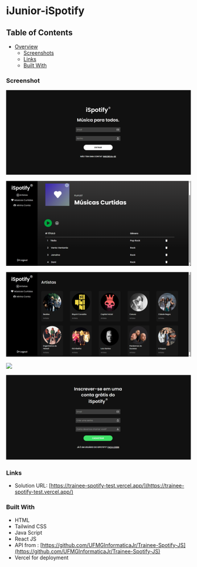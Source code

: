 # iJunior-iSpotify

## Table of Contents

- [Overview](#overview)
  - [Screenshots](#screenshots)
  - [Links](#links)
  - [Built With](#built-with)


### Screenshot

![](./trainee-spotify/front-end/src/assets/loginScreen.png)
<br>

![](./trainee-spotify/front-end/src/assets/likeScreen.png)
<br>

![](./trainee-spotify/front-end/src/assets/mainScreen.png)
<br>

![](./trainee-spotify/front-end/src/assets/myAccountScreen.png)
<br>

![](./trainee-spotify/front-end/src/assets/signupScreen.png)

### Links

- Solution URL: [https://trainee-spotify-test.vercel.app/](https://trainee-spotify-test.vercel.app/)

### Built With

- HTML
- Tailwind CSS
- Java Script
- React JS
- API from : [https://github.com/UFMGInformaticaJr/Trainee-Spotify-JS](https://github.com/UFMGInformaticaJr/Trainee-Spotify-JS)
- Vercel for deployment





<!-- ## Table of Contents
- How to run

### How to run
1. Clone this repo:
    ```bash
    git clone https://github.com/Riquelme3m/iJunior-Music-Player
    ```

2. Install api dependencies and start:
    ```bash
    cd trainee-spotify/api
    npm install
    npm start
    ```

3. Open another terminal, install front-end dependencies and start:
   ```bash
    cd trainee-spotify/front-end
    npm install
    npm run dev
    ```

    and access the url created.

    **Ready to use!**
<br></br>

For more info on the API, access: 
- https://github.com/UFMGInformaticaJr/Trainee-Spotify-JS -->